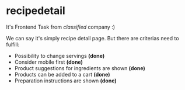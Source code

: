 # recipedetail

It's Frontend Task from *classified* company :)

We can say it's simply recipe detail page. But there are criterias need to fulfill:

- Possibility to change servings **(done)**
- Consider mobile first **(done)**
- Product suggestions for ingredients are shown **(done)**
- Products can be added to a cart **(done)**
- Preparation instructions are shown **(done)**
